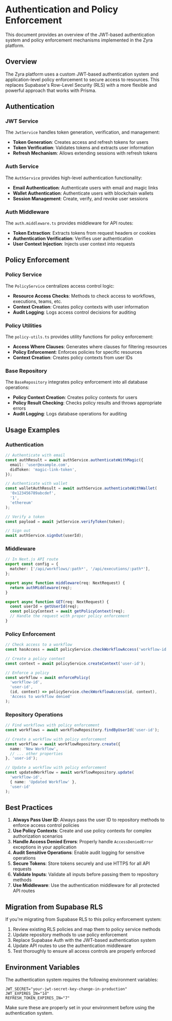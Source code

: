 # Authentication and Policy Enforcement

This document provides an overview of the JWT-based authentication system and policy enforcement mechanisms implemented in the Zyra platform.

## Overview

The Zyra platform uses a custom JWT-based authentication system and application-level policy enforcement to secure access to resources. This replaces Supabase's Row-Level Security (RLS) with a more flexible and powerful approach that works with Prisma.

## Authentication

### JWT Service

The `JwtService` handles token generation, verification, and management:

- **Token Generation**: Creates access and refresh tokens for users
- **Token Verification**: Validates tokens and extracts user information
- **Refresh Mechanism**: Allows extending sessions with refresh tokens

### Auth Service

The `AuthService` provides high-level authentication functionality:

- **Email Authentication**: Authenticate users with email and magic links
- **Wallet Authentication**: Authenticate users with blockchain wallets
- **Session Management**: Create, verify, and revoke user sessions

### Auth Middleware

The `auth.middleware.ts` provides middleware for API routes:

- **Token Extraction**: Extracts tokens from request headers or cookies
- **Authentication Verification**: Verifies user authentication
- **User Context Injection**: Injects user context into requests

## Policy Enforcement

### Policy Service

The `PolicyService` centralizes access control logic:

- **Resource Access Checks**: Methods to check access to workflows, executions, teams, etc.
- **Context Creation**: Creates policy contexts with user information
- **Audit Logging**: Logs access control decisions for auditing

### Policy Utilities

The `policy-utils.ts` provides utility functions for policy enforcement:

- **Access Where Clauses**: Generates where clauses for filtering resources
- **Policy Enforcement**: Enforces policies for specific resources
- **Context Creation**: Creates policy contexts from user IDs

### Base Repository

The `BaseRepository` integrates policy enforcement into all database operations:

- **Policy Context Creation**: Creates policy contexts for users
- **Policy Result Checking**: Checks policy results and throws appropriate errors
- **Audit Logging**: Logs database operations for auditing

## Usage Examples

### Authentication

```typescript
// Authenticate with email
const authResult = await authService.authenticateWithMagic({
  email: 'user@example.com',
  didToken: 'magic-link-token',
});

// Authenticate with wallet
const walletAuthResult = await authService.authenticateWithWallet(
  '0x123456789abcdef',
  '1',
  'ethereum'
);

// Verify a token
const payload = await jwtService.verifyToken(token);

// Sign out
await authService.signOut(userId);
```

### Middleware

```typescript
// In Next.js API route
export const config = {
  matcher: ['/api/workflows/:path*', '/api/executions/:path*'],
};

export async function middleware(req: NextRequest) {
  return authMiddleware(req);
}

export async function GET(req: NextRequest) {
  const userId = getUserId(req);
  const policyContext = await getPolicyContext(req);
  // Handle the request with proper policy enforcement
}
```

### Policy Enforcement

```typescript
// Check access to a workflow
const hasAccess = await policyService.checkWorkflowAccess('workflow-id', context);

// Create a policy context
const context = await policyService.createContext('user-id');

// Enforce a policy
const workflow = await enforcePolicy(
  'workflow-id',
  'user-id',
  (id, context) => policyService.checkWorkflowAccess(id, context),
  'Access to workflow denied'
);
```

### Repository Operations

```typescript
// Find workflows with policy enforcement
const workflows = await workflowRepository.findByUserId('user-id');

// Create a workflow with policy enforcement
const workflow = await workflowRepository.create({
  name: 'New Workflow',
  // ... other properties
}, 'user-id');

// Update a workflow with policy enforcement
const updatedWorkflow = await workflowRepository.update(
  'workflow-id',
  { name: 'Updated Workflow' },
  'user-id'
);
```

## Best Practices

1. **Always Pass User ID**: Always pass the user ID to repository methods to enforce access control policies
2. **Use Policy Contexts**: Create and use policy contexts for complex authorization scenarios
3. **Handle Access Denied Errors**: Properly handle `AccessDeniedError` exceptions in your application
4. **Audit Sensitive Operations**: Enable audit logging for sensitive operations
5. **Secure Tokens**: Store tokens securely and use HTTPS for all API requests
6. **Validate Inputs**: Validate all inputs before passing them to repository methods
7. **Use Middleware**: Use the authentication middleware for all protected API routes

## Migration from Supabase RLS

If you're migrating from Supabase RLS to this policy enforcement system:

1. Review existing RLS policies and map them to policy service methods
2. Update repository methods to use policy enforcement
3. Replace Supabase Auth with the JWT-based authentication system
4. Update API routes to use the authentication middleware
5. Test thoroughly to ensure all access controls are properly enforced

## Environment Variables

The authentication system requires the following environment variables:

```
JWT_SECRET="your-jwt-secret-key-change-in-production"
JWT_EXPIRES_IN="1d"
REFRESH_TOKEN_EXPIRES_IN="7"
```

Make sure these are properly set in your environment before using the authentication system.
